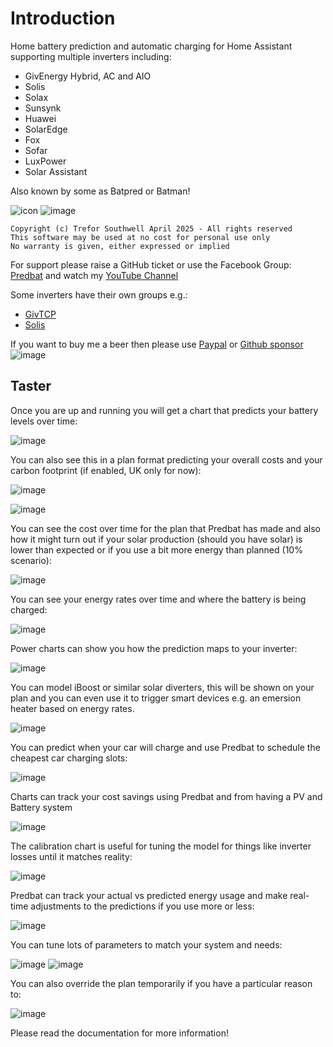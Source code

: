 # Introduction

Home battery prediction and automatic charging for Home Assistant supporting multiple inverters including:

- GivEnergy Hybrid, AC and AIO
- Solis
- Solax
- Sunsynk
- Huawei
- SolarEdge
- Fox
- Sofar
- LuxPower
- Solar Assistant

Also known by some as Batpred or Batman!

![icon](https://github.com/springfall2008/batpred/assets/48591903/7c207423-1423-4f88-beb2-d1da5cfbfeeb) ![image](https://github.com/springfall2008/batpred/assets/48591903/e98a0720-d2cf-4b71-94ab-97fe09b3cee1)

```text
Copyright (c) Trefor Southwell April 2025 - All rights reserved
This software may be used at no cost for personal use only
No warranty is given, either expressed or implied
```

For support please raise a GitHub ticket or use the Facebook Group: [Predbat](https://www.facebook.com/groups/1477599886299106) and
watch my [YouTube Channel](https://www.youtube.com/@springfall2008)

Some inverters have their own groups e.g.:

- [GivTCP](https://www.facebook.com/groups/615579009972782)
- [Solis](https://www.facebook.com/groups/288045168816481)

If you want to buy me a beer then please use [Paypal](https://paypal.me/predbat?country.x=GB&locale.x=en_GB) or [Github sponsor](https://github.com/springfall2008)
![image](https://github.com/springfall2008/batpred/assets/48591903/b3a533ef-0862-4e0b-b272-30e254f58467)

## Taster

Once you are up and running you will get a chart that predicts your battery levels over time:

![image](https://github.com/springfall2008/batpred/assets/48591903/01ad36d0-bd2f-4552-96ff-395a4183225d)

You can also see this in a plan format predicting your overall costs and your carbon footprint (if enabled, UK only for now):

![image](https://github.com/springfall2008/batpred/assets/48591903/bac71e9d-6314-4487-a42a-2578acb4217a)

![image](https://github.com/springfall2008/batpred/assets/48591903/f3669da2-c2a4-40f0-b611-16b08bd20a2e)

You can see the cost over time for the plan that Predbat has made and also how it might turn out if your solar production (should you have solar)
is lower than expected or if you use a bit more energy than planned (10% scenario):

![image](https://github.com/springfall2008/batpred/assets/48591903/996ae721-dc93-4ed9-9897-be2bba495484)

You can see your energy rates over time and where the battery is being charged:

![image](https://github.com/springfall2008/batpred/assets/48591903/a09fb414-c2c1-4d2f-a264-9f38d156562a)

Power charts can show you how the prediction maps to your inverter:

![image](https://github.com/springfall2008/batpred/assets/48591903/a84c8de0-4f6a-48a6-81c8-09b0f7828563)

You can model iBoost or similar solar diverters, this will be shown on your plan and you can even use it to trigger smart devices e.g.
an emersion heater based on energy rates.

![image](https://github.com/springfall2008/batpred/assets/48591903/758d380c-4cfa-4e92-b53a-167496bf888c)

You can predict when your car will charge and use Predbat to schedule the cheapest car charging slots:

![image](https://github.com/springfall2008/batpred/assets/48591903/47178a50-0e6f-45ea-9972-a34f97ed94a7)

Charts can track your cost savings using Predbat and from having a PV and Battery system

![image](https://github.com/springfall2008/batpred/assets/48591903/78333838-e2a7-4050-90a7-641f1caf70d2)

The calibration chart is useful for tuning the model for things like inverter losses until it matches reality:

![image](https://github.com/springfall2008/batpred/assets/48591903/625d0ec3-181d-440c-be06-2cd912e28b6e)

Predbat can track your actual vs predicted energy usage and make real-time adjustments to the predictions if you use more or less:

![image](https://github.com/springfall2008/batpred/assets/48591903/1b3d7efd-b537-4c40-810d-c8770577ad98)

You can tune lots of parameters to match your system and needs:

![image](https://github.com/springfall2008/batpred/assets/48591903/35e20052-ddc3-4815-8f88-32b327ee3fc6)
![image](https://github.com/springfall2008/batpred/assets/48591903/f6b6930a-afd7-4f79-aa9b-477a6f9f0794)

You can also override the plan temporarily if you have a particular reason to:

![image](https://github.com/springfall2008/batpred/assets/48591903/c4b5fb58-d565-4569-9cfc-e91316ecc8b2)

Please read the documentation for more information!
